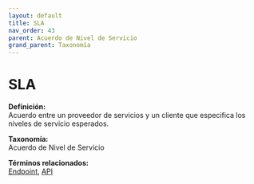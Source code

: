 ```yaml
---
layout: default
title: SLA
nav_order: 43
parent: Acuerdo de Nivel de Servicio
grand_parent: Taxonomía
---
```


# SLA

**Definición:**  
Acuerdo entre un proveedor de servicios y un cliente que especifica los niveles de servicio esperados.

**Taxonomía:**  
Acuerdo de Nivel de Servicio

**Términos relacionados:**  
[Endpoint](https://maleniski.github.io/diccionario-angl-tec-mx/docs/taxonomia/acuerdo--de--nivel--de--servicio/endpoint.html), [API](https://maleniski.github.io/diccionario-angl-tec-mx/docs/taxonomia/acuerdo--de--nivel--de--servicio/api.html)
